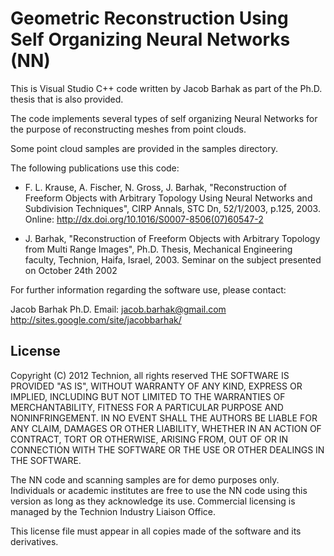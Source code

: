 Geometric Reconstruction Using Self Organizing Neural Networks (NN)
===================================================================

This is Visual Studio C++ code written by Jacob Barhak as part of the Ph.D. thesis that is also provided. 

The code implements several types of self organizing Neural Networks for the purpose of reconstructing meshes from point clouds. 

Some point cloud samples are provided in the samples directory.

The following publications use this code:

* F. L. Krause, A. Fischer, N. Gross, J. Barhak, "Reconstruction of Freeform Objects with Arbitrary Topology Using Neural Networks and Subdivision Techniques", CIRP Annals, STC Dn, 52/1/2003, p.125, 2003. Online: http://dx.doi.org/10.1016/S0007-8506(07)60547-2

* J. Barhak, "Reconstruction of Freeform Objects with Arbitrary Topology from Multi Range Images", Ph.D. Thesis, Mechanical Engineering faculty, Technion, Haifa, Israel, 2003. Seminar on the subject presented on October 24th 2002

For further information regarding the software use, please contact:

Jacob Barhak Ph.D.
Email: jacob.barhak@gmail.com
http://sites.google.com/site/jacobbarhak/


License
-------

Copyright (C) 2012 Technion, all rights reserved
THE SOFTWARE IS PROVIDED "AS IS", WITHOUT WARRANTY OF ANY KIND, EXPRESS OR IMPLIED, INCLUDING BUT NOT LIMITED TO THE WARRANTIES OF MERCHANTABILITY, FITNESS FOR A PARTICULAR PURPOSE AND NONINFRINGEMENT.
IN NO EVENT SHALL THE AUTHORS BE LIABLE FOR ANY CLAIM, DAMAGES OR OTHER LIABILITY, WHETHER IN AN ACTION OF CONTRACT, TORT OR OTHERWISE, ARISING FROM, OUT OF OR IN CONNECTION WITH THE SOFTWARE OR THE USE OR OTHER DEALINGS IN THE SOFTWARE.

The NN code and scanning samples are for demo purposes only. 
Individuals or academic institutes are free to use the NN code using this version as long as they acknowledge its use. 
Commercial licensing is managed by the Technion Industry Liaison Office.

This license file must appear in all copies made of the software and its derivatives.





